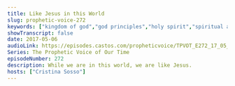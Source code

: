 ```yaml
---
title: Like Jesus in this World
slug: prophetic-voice-272
keywords: ["kingdom of god","god principles","holy spirit","spiritual authority","transfer of wealth","political revival"]
showTranscript: false
date: 2017-05-06
audioLink: https://episodes.castos.com/propheticvoice/TPVOT_E272_17_05_06-07_Like_Jesus_in_This_World.mp3
Series: The Prophetic Voice of Our Time
episodeNumber: 272
description: While we are in this world, we are like Jesus.
hosts: ["Cristina Sosso"]
---
```

